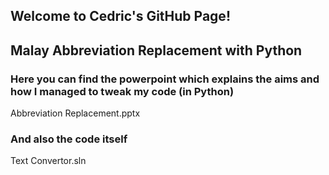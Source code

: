 ## Welcome to Cedric's GitHub Page!

## Malay Abbreviation Replacement with Python

### Here you can find the powerpoint which explains the aims and how I managed to tweak my code (in Python)
Abbreviation Replacement.pptx

### And also the code itself 
Text Convertor.sln

